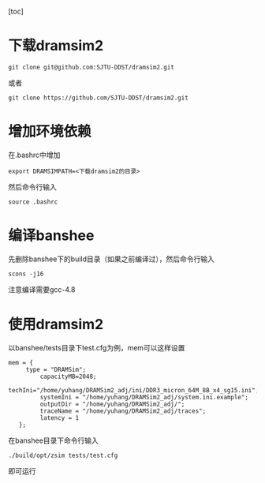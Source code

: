 [toc]

# 下载dramsim2

```shell
git clone git@github.com:SJTU-DDST/dramsim2.git
```
或者
```shell
git clone https://github.com/SJTU-DDST/dramsim2.git
```

# 增加环境依赖

在.bashrc中增加
```
export DRAMSIMPATH=<下载dramsim2的目录>
```
然后命令行输入
```shell
source .bashrc
```

# 编译banshee

先删除banshee下的build目录（如果之前编译过），然后命令行输入
```shell
scons -j16
```
注意编译需要gcc-4.8

# 使用dramsim2

以banshee/tests目录下test.cfg为例，mem可以这样设置
```
mem = {
     type = "DRAMSim";
         capacityMB=2048;
     techIni="/home/yuhang/DRAMSim2_adj/ini/DDR3_micron_64M_8B_x4_sg15.ini";
         systemIni = "/home/yuhang/DRAMSim2_adj/system.ini.example";
         outputDir = "/home/yuhang/DRAMSim2_adj/";
         traceName = "/home/yuhang/DRAMSim2_adj/traces";
         latency = 1
   };
```
在banshee目录下命令行输入
```shell
./build/opt/zsim tests/test.cfg
```
即可运行